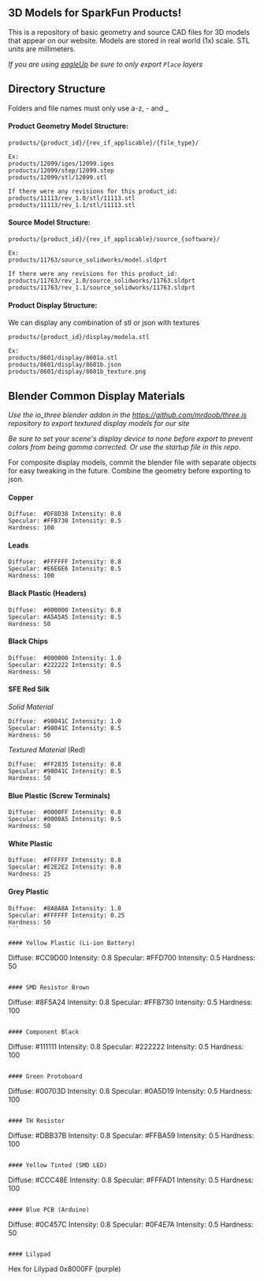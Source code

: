 3D Models for SparkFun Products!
----------------

This is a repository of basic geometry and source CAD files for 3D models that appear on our website. Models are stored in real world (1x) scale. STL units are millimeters.

_If you are using [eagleUp](https://eagleup.wordpress.com/) be sure to only export ```Place``` layers_

## Directory Structure

Folders and file names must only use a-z, - and _

#### Product Geometry Model Structure:
```
products/{product_id}/{rev_if_applicable}/{file_type}/

Ex:
products/12099/iges/12099.iges
products/12099/step/12099.step
products/12099/stl/12099.stl

If there were any revisions for this product_id:
products/11113/rev_1.0/stl/11113.stl
products/11113/rev_1.1/stl/11113.stl
```

#### Source Model Structure:
```
products/{product_id}/{rev_if_applicable}/source_{software}/

Ex:
products/11763/source_solidworks/model.sldprt

If there were any revisions for this product_id:
products/11763/rev_1.0/source_solidworks/11763.sldprt
products/11763/rev_1.1/source_solidworks/11763.sldprt

```

#### Product Display Structure:
We can display any combination of stl or json with textures
```
products/{product_id}/display/modela.stl

Ex:
products/8601/display/8601a.stl
products/8601/display/8601b.json
products/8601/display/8601b_texture.png
```


## Blender Common Display Materials

_Use the io_three blender addon in the https://github.com/mrdoob/three.js repository to export textured display models for our site_

_Be sure to set your scene's display device to none before export to prevent colors from being gamma corrected. Or use the startup file in this repo._

For composite display models, commit the blender file with separate objects for easy tweaking in the future. Combine the geometry before exporting to json.

#### Copper
```
Diffuse:  #DF8D38 Intensity: 0.8
Specular: #FFB730 Intensity: 0.5
Hardness: 100
```

#### Leads
```
Diffuse:  #FFFFFF Intensity: 0.8
Specular: #E6E6E6 Intensity: 0.5
Hardness: 100
```

#### Black Plastic (Headers)
```
Diffuse:  #000000 Intensity: 0.8
Specular: #A5A5A5 Intensity: 0.5
Hardness: 50
```

#### Black Chips
```
Diffuse:  #000000 Intensity: 1.0
Specular: #222222 Intensity: 0.5
Hardness: 50
```

#### SFE Red Silk
_Solid Material_
```
Diffuse:  #98041C Intensity: 1.0
Specular: #98041C Intensity: 0.5
Hardness: 50
```
_Textured Material_ (Red)
```
Diffuse:  #FF2835 Intensity: 0.8
Specular: #98041C Intensity: 0.5
Hardness: 50
```

#### Blue Plastic (Screw Terminals)
```
Diffuse:  #0000FF Intensity: 0.8
Specular: #0000A5 Intensity: 0.5
Hardness: 50
```

#### White Plastic
```
Diffuse:  #FFFFFF Intensity: 0.8
Specular: #E2E2E2 Intensity: 0.8
Hardness: 25
```

#### Grey Plastic
````
Diffuse:  #8A8A8A Intensity: 1.0
Specular: #FFFFFF Intensity: 0.25
Hardness: 50
```

#### Yellow Plastic (Li-ion Battery)
````
Diffuse:  #CC9D00 Intensity: 0.8
Specular: #FFD700 Intensity: 0.5
Hardness: 50
```

#### SMD Resistor Brown
```
Diffuse:  #8F5A24 Intensity: 0.8
Specular: #FFB730 Intensity: 0.5
Hardness: 100
```

#### Component Black
```
Diffuse:  #111111 Intensity: 0.8
Specular: #222222 Intensity: 0.5
Hardness: 100
```

#### Green Protoboard
```
Diffuse:  #00703D Intensity: 0.8
Specular: #0A5D19 Intensity: 0.5
Hardness: 100
```

#### TH Resistor
```
Diffuse:  #DBB37B Intensity: 0.8
Specular: #FFBA59 Intensity: 0.5
Hardness: 100
```

#### Yellow Tinted (SMD LED) 
```
Diffuse:  #CCC48E Intensity: 0.8
Specular: #FFFAD1 Intensity: 0.5
Hardness: 100
```

#### Blue PCB (Arduino)
```
Diffuse:  #0C457C Intensity: 0.8
Specular: #0F4E7A Intensity: 0.5
Hardness: 50
```

#### Lilypad
```
Hex for Lilypad 0x8000FF (purple)
```
